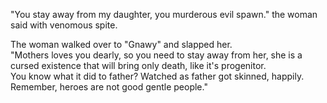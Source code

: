 "You stay away from my daughter, you murderous evil spawn." the woman said with venomous spite.

The woman walked over to "Gnawy" and slapped her.  
"Mothers loves you dearly, so you need to stay away from her, she is a cursed existence that will bring only death, like it's progenitor.  
You know what it did to father? Watched as father got skinned, happily. Remember, heroes are not good gentle people."